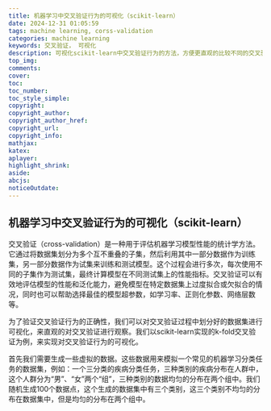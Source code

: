 ```yaml
---
title: 机器学习中交叉验证行为的可视化（scikit-learn）
date: 2024-12-31 01:05:59
tags: machine learning, corss-validation 
categories: machine learning
keywords: 交叉验证， 可视化
description: 可视化scikit-learn中交叉验证行为的方法，方便更直观的比较不同的交叉验证行为。
top_img:
comments:
cover:
toc:
toc_number:
toc_style_simple:
copyright:
copyright_author:
copyright_author_href:
copyright_url:
copyright_info:
mathjax:
katex:
aplayer:
highlight_shrink:
aside:
abcjs:
noticeOutdate:
---
```

## 机器学习中交叉验证行为的可视化（scikit-learn）

交叉验证（cross-validation）是一种用于评估机器学习模型性能的统计学方法。它通过将数据集划分为多个互不重叠的子集，然后利用其中一部分数据作为训练集，另一部分数据作为试集来训练和测试模型。这个过程会进行多次，每次使用不同的子集作为测试集，最终计算模型在不同测试集上的性能指标。交叉验证可以有效地评估模型的性能和泛化能力，避免模型在特定数据集上过度拟合或欠拟合的情况，同时也可以帮助选择最佳的模型超参数，如学习率、正则化参数、网络层数等。

为了验证交叉验证行为的正确性，我们可以对交叉验证过程中划分好的数据集进行可视化，来直观的对交叉验证进行观察。我们以scikit-learn实现的k-fold交叉验证为例，来实现对交叉验证行为的可视化。

首先我们需要生成一些虚拟的数据。这些数据用来模拟一个常见的机器学习分类任务的数据集，例如：一个三分类的疾病分类任务，三种类别的疾病分布在人群中，这个人群分为“男”、“女”两个“组”，三种类别的数据均匀的分布在两个组中。我们随机生成100个数据点，这个生成的数据集中有三个类别，这三个类别不均匀的分布在数据集中，但是均匀的分布在两个组中。

```python

```
